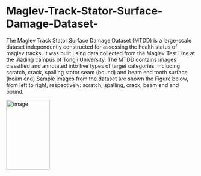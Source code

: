 # Maglev-Track-Stator-Surface-Damage-Dataset-
The Maglev Track Stator Surface Damage Dataset (MTDD) is a large-scale dataset independently constructed for assessing the health status of maglev tracks. It was built using data collected from the Maglev Test Line at the Jiading campus of Tongji University. The MTDD contains images classified and annotated into five types of target categories, including scratch, crack, spalling stator seam (bound) and beam end tooth surface (beam end).Sample images from the dataset are shown the Figure below, from left to right, respectively: scratch, spalling, crack, beam end and bound.

<img width="116" height="186" alt="image" src="https://github.com/user-attachments/assets/6b807ba8-659f-48cc-a19b-81177b266aea" />




